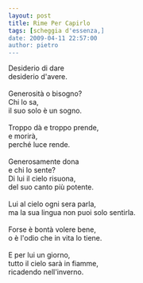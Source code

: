 ```yaml
---
layout: post
title: Rime Per Capirlo
tags: [scheggia d'essenza,]
date: 2009-04-11 22:57:00
author: pietro
---
```

Desiderio di dare<br/>desiderio d'avere.<br/><br/>Generosità o bisogno?<br/>Chi lo sa,<br/>il suo solo è un sogno.<br/><br/>Troppo dà e troppo prende,<br/>e morirà,<br/>perché luce rende.<br/><br/>Generosamente dona<br/>e chi lo sente?<br/>Di lui il cielo risuona,<br/>del suo canto più potente.<br/><br/>Lui al cielo ogni sera parla,<br/>ma la sua lingua non puoi solo sentirla.<br/><br/>Forse è bontà volere bene,<br/>o è l'odio che in vita lo tiene.<br/><br/>E per lui un giorno,<br/>tutto il cielo sarà in fiamme,<br/>ricadendo nell'inverno.
